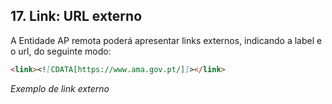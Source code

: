 ## 17.	Link: URL externo

A Entidade AP remota poderá apresentar links externos, indicando a label e o url, do seguinte modo:

```markdown
<link><![CDATA[https://www.ama.gov.pt/]]></link>
```
*Exemplo de link externo*